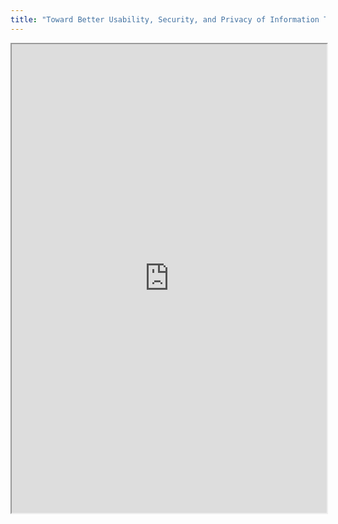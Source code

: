 ```yaml
---
title: "Toward Better Usability, Security, and Privacy of Information Technology"
---
```



<iframe height="750" width="100%" src="https://ewelton.github.io/ktest/wiki.html#Toward%20Better%20Usability,%20Security,%20and%20Privacy%20of%20Information%20Technology"></iframe>
